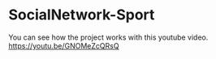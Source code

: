 # SocialNetwork-Sport
You can see how the project works with this youtube video.
https://youtu.be/GNOMeZcQRsQ
